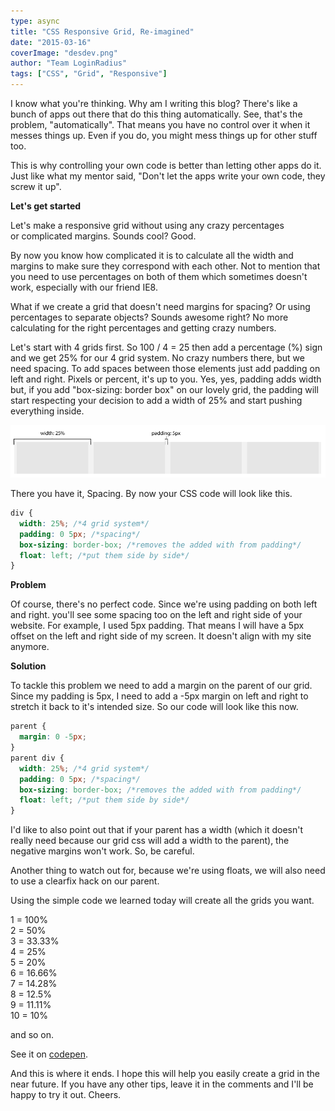```yaml
---
type: async
title: "CSS Responsive Grid, Re-imagined"
date: "2015-03-16"
coverImage: "desdev.png"
author: "Team LoginRadius"
tags: ["CSS", "Grid", "Responsive"]
---
```


I know what you're thinking. Why am I writing this blog? There's like a bunch of apps out there that do this thing automatically. See, that's the problem, "automatically". That means you have no control over it when it messes things up. Even if you do, you might mess things up for other stuff too.

This is why controlling your own code is better than letting other apps do it. Just like what my mentor said, "Don't let the apps write your own code, they screw it up".

**Let's get started**

Let's make a responsive grid without using any crazy percentages or complicated margins. Sounds cool? Good.

By now you know how complicated it is to calculate all the width and margins to make sure they correspond with each other. Not to mention that you need to use percentages on both of them which sometimes doesn't work, especially with our friend IE8.

What if we create a grid that doesn't need margins for spacing? Or using percentages to separate objects? Sounds awesome right? No more calculating for the right percentages and getting crazy numbers.

Let's start with 4 grids first. So 100 / 4 = 25 then add a percentage (%) sign and we get 25% for our 4 grid system. No crazy numbers there, but we need spacing. To add spaces between those elements just add padding on left and right. Pixels or percent, it's up to you. Yes, yes, padding adds width but, if you add "box-sizing: border box" on our lovely grid, the padding will start respecting your decision to add a width of 25% and start pushing everything inside.

![grid](grid.png)

There you have it, Spacing. By now your CSS code will look like this.

```css
div {
  width: 25%; /*4 grid system*/
  padding: 0 5px; /*spacing*/
  box-sizing: border-box; /*removes the added with from padding*/
  float: left; /*put them side by side*/
}
```

**Problem**

Of course, there's no perfect code. Since we're using padding on both left and right. you'll see some spacing too on the left and right side of your website. For example, I used 5px padding. That means I will have a 5px offset on the left and right side of my screen. It doesn't align with my site anymore.

**Solution**

To tackle this problem we need to add a margin on the parent of our grid. Since my padding is 5px, I need to add a -5px margin on left and right to stretch it back to it's intended size. So our code will look like this now.

```css
parent {
  margin: 0 -5px;
}
parent div {
  width: 25%; /*4 grid system*/
  padding: 0 5px; /*spacing*/
  box-sizing: border-box; /*removes the added with from padding*/
  float: left; /*put them side by side*/
}
```

I'd like to also point out that if your parent has a width (which it doesn't really need because our grid css will add a width to the parent), the negative margins won't work. So, be careful.

Another thing to watch out for, because we're using floats, we will also need to use a clearfix hack on our parent.

Using the simple code we learned today will create all the grids you want.

1 = 100%  
2 = 50%  
3 = 33.33%  
4 = 25%  
5 = 20%  
6 = 16.66%  
7 = 14.28%  
8 = 12.5%  
9 = 11.11%  
10 = 10%

and so on.

See it on [codepen](https://codepen.io/notdarryltec/pen/emMpQB).

And this is where it ends. I hope this will help you easily create a grid in the near future. If you have any other tips, leave it in the comments and I'll be happy to try it out. Cheers.
